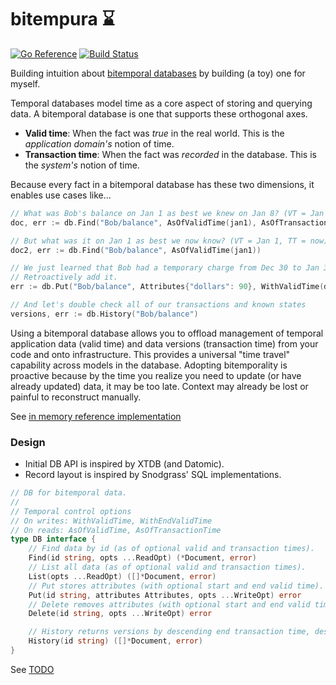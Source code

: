 # bitempura ⌛

[![Go Reference](https://pkg.go.dev/badge/github.com/elh/bitempura.svg)](https://pkg.go.dev/github.com/elh/bitempura)
[![Build Status](https://github.com/elh/bitempura/actions/workflows/go.yml/badge.svg?branch=main)](https://github.com/elh/bitempura/actions/workflows/go.yml?query=branch%3Amain)

Building intuition about [bitemporal databases](https://en.wikipedia.org/wiki/Bitemporal_Modeling) by building (a toy) one for myself.

Temporal databases model time as a core aspect of storing and querying data. A bitemporal database is one that supports these orthogonal axes.
* **Valid time**: When the fact was *true* in the real world. This is the *application domain's* notion of time.
* **Transaction time**: When the fact was *recorded* in the database. This is the *system's* notion of time.

Because every fact in a bitemporal database has these two dimensions, it enables use cases like...
```go
// What was Bob's balance on Jan 1 as best we knew on Jan 8? (VT = Jan 1, TT = Jan 8)
doc, err := db.Find("Bob/balance", AsOfValidTime(jan1), AsOfTransactionTime(jan8))

// But what was it on Jan 1 as best we now know? (VT = Jan 1, TT = now)
doc2, err := db.Find("Bob/balance", AsOfValidTime(jan1))

// We just learned that Bob had a temporary charge from Dec 30 to Jan 3 (VT start = Dec 30, VT end = Jan 3).
// Retroactively add it.
err := db.Put("Bob/balance", Attributes{"dollars": 90}, WithValidTime(dec30), WithEndValidTime(jan3))

// And let's double check all of our transactions and known states
versions, err := db.History("Bob/balance")
```

Using a bitemporal database allows you to offload management of temporal application data (valid time) and data versions (transaction time) from your code and onto infrastructure. This provides a universal "time travel" capability across models in the database. Adopting bitemporality is proactive because by the time you realize you need to update (or have already updated) data, it may be too late. Context may already be lost or painful to reconstruct manually.

See [in memory reference implementation](https://github.com/elh/bitempura/blob/main/memory/db.go)

### Design

* Initial DB API is inspired by XTDB (and Datomic).
* Record layout is inspired by Snodgrass' SQL implementations.

```go
// DB for bitemporal data.
//
// Temporal control options
// On writes: WithValidTime, WithEndValidTime
// On reads: AsOfValidTime, AsOfTransactionTime
type DB interface {
	// Find data by id (as of optional valid and transaction times).
	Find(id string, opts ...ReadOpt) (*Document, error)
	// List all data (as of optional valid and transaction times).
	List(opts ...ReadOpt) ([]*Document, error)
	// Put stores attributes (with optional start and end valid time).
	Put(id string, attributes Attributes, opts ...WriteOpt) error
	// Delete removes attributes (with optional start and end valid time).
	Delete(id string, opts ...WriteOpt) error

	// History returns versions by descending end transaction time, descending end valid time
	History(id string) ([]*Document, error)
}
```

See [TODO](https://github.com/elh/bitempura/blob/main/TODO.md)

